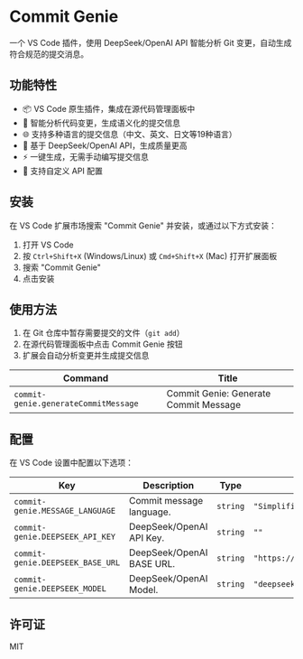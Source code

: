 # Commit Genie

一个 VS Code 插件，使用 DeepSeek/OpenAI API 智能分析 Git 变更，自动生成符合规范的提交消息。

## 功能特性

- 📦 VS Code 原生插件，集成在源代码管理面板中
- 🤖 智能分析代码变更，生成语义化的提交信息
- 🌐 支持多种语言的提交信息（中文、英文、日文等19种语言）
- 🚀 基于 DeepSeek/OpenAI API，生成质量更高
- ⚡ 一键生成，无需手动编写提交信息
- 🔧 支持自定义 API 配置

## 安装

在 VS Code 扩展市场搜索 "Commit Genie" 并安装，或通过以下方式安装：

1. 打开 VS Code
2. 按 `Ctrl+Shift+X` (Windows/Linux) 或 `Cmd+Shift+X` (Mac) 打开扩展面板
3. 搜索 "Commit Genie"
4. 点击安装

## 使用方法

1. 在 Git 仓库中暂存需要提交的文件（`git add`）
2. 在源代码管理面板中点击 Commit Genie 按钮
3. 扩展会自动分析变更并生成提交信息

<!-- commands -->

| Command                              | Title                                 |
| ------------------------------------ | ------------------------------------- |
| `commit-genie.generateCommitMessage` | Commit Genie: Generate Commit Message |

<!-- commands -->

## 配置

在 VS Code 设置中配置以下选项：

<!-- configs -->

| Key                              | Description               | Type     | Default                      |
| -------------------------------- | ------------------------- | -------- | ---------------------------- |
| `commit-genie.MESSAGE_LANGUAGE`  | Commit message language.  | `string` | `"Simplified Chinese"`       |
| `commit-genie.DEEPSEEK_API_KEY`  | DeepSeek/OpenAI API Key.  | `string` | `""`                         |
| `commit-genie.DEEPSEEK_BASE_URL` | DeepSeek/OpenAI BASE URL. | `string` | `"https://api.deepseek.com"` |
| `commit-genie.DEEPSEEK_MODEL`    | DeepSeek/OpenAI Model.    | `string` | `"deepseek-chat"`            |

<!-- configs -->

## 许可证

MIT
